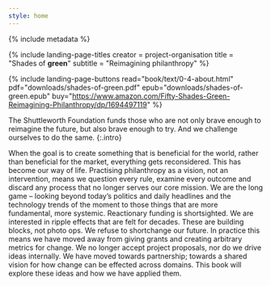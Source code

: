 ```yaml
---
style: home
---
```


{% include metadata %}

{% include landing-page-titles
   creator = project-organisation
   title = "Shades of **green**"
   subtitle = "Reimagining philanthropy"
%}

{% include landing-page-buttons
   read="book/text/0-4-about.html"
   pdf="downloads/shades-of-green.pdf"
   epub="downloads/shades-of-green.epub"
   buy="https://www.amazon.com/Fifty-Shades-Green-Reimagining-Philanthropy/dp/1694497119"
%}

The Shuttleworth Foundation funds those who are not only brave enough to reimagine the future, but also brave enough to try. And we challenge ourselves to do the same.
{:.intro}

When the goal is to create something that is beneficial for the world, rather than beneficial for the market, everything gets reconsidered. This has become our way of life. Practising philanthropy as a vision, not an intervention, means we question every rule, examine every outcome and discard any process that no longer serves our core mission. We are the long game – looking beyond today’s politics and daily headlines and the technology trends of the moment to those things that are more fundamental, more systemic. Reactionary funding is shortsighted. We are interested in ripple effects that are felt for decades. These are building blocks, not photo ops. We refuse to shortchange our future. In practice this means we have moved away from giving grants and creating arbitrary metrics for change. We no longer accept project proposals, nor do we drive ideas internally. We have moved towards partnership; towards a shared vision for how change can be effected across domains. This book will explore these ideas and how we have applied them.
